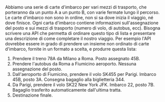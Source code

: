 Abbiamo una serie di carte d'imbarco per vari mezzi di trasporto, che porteranno da un punto A a un punto B, con varie fermate lungo il percorso. Le carte d'imbarco non sono in ordine, non si sa dove inizia il viaggio, né dove finisce. Ogni carta d'imbarco contiene informazioni sull'assegnazione del posto e sui mezzi di trasporto (numero di volo, di autobus, ecc). Bisogna scrivere una API che permetta di ordinare questo tipo di lista e presentare una descrizione di come completare il nostro viaggio. Per esempio l'API dovrebbe essere in grado di prendere un insieme non ordinato di carte d'imbarco, fornite in un formato a scelta, e produrre questa lista:
1. Prendere il treno 78A da Milano a Roma. Posto assegnato 45B.
2. Prendere l'autobus da Roma a Fiumicino aeroporto. Nessuna assegnazione del posto.
3. Dall'aeroporto di Fiumicino, prendere il volo SK455 per Parigi. Imbarco 45B, posto 3A. Consegna bagaglio alla biglietteria 344.
4. Da Parigi, prendere il volo SK22 New York JFK. Imbarco 22, posto 7B. Bagaglio trasferito automaticamente dall'ultima tratta.
5. Destinazione finale.
